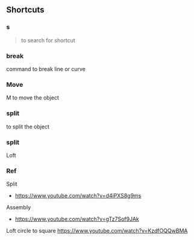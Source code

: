 ## Shortcuts
### s
> to search for shortcut

### break
command to break line or curve

### Move
M to move the object

### split
to split the object

### split
Loft 

### Ref

Split
* https://www.youtube.com/watch?v=d4iPXS8g9ms

Assembly 
* https://www.youtube.com/watch?v=gTz7Sof9JAk

Loft  circle to square
https://www.youtube.com/watch?v=KzdfOQQwBMA
